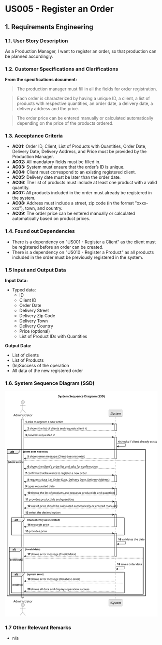 # US005 - Register an Order

## 1. Requirements Engineering

### 1.1. User Story Description

As a Production Manager, I want to register an order, so that production can be planned accordingly.

### 1.2. Customer Specifications and Clarifications

**From the specifications document:**

>   The production manager must fill in all the fields for order registration.

>	Each order is characterized by having a unique ID, a client, a list of products with respective quantities, an order date, a delivery date, a delivery address and the price.

>	The order price can be entered manually or calculated automatically depending on the price of the products ordered.

### 1.3. Acceptance Criteria

* **AC01:** Order ID, Client, List of Products with Quantities, Order Date, Delivery Date, Delivery Address, and Price must be provided by the Production Manager.
* **AC02:** All mandatory fields must be filled in.
* **AC03:** System must ensure that the order’s ID is unique.
* **AC04:** Client must correspond to an existing registered client.
* **AC05:** Delivery date must be later than the order date.
* **AC06:** The list of products must include at least one product with a valid quantity.
* **AC07:** All products included in the order must already be registered in the system.
* **AC08:** Address must include a street, zip code (in the format "xxxx-xxx"), town, and country.
* **AC09:** The order price can be entered manually or calculated automatically based on product prices.

### 1.4. Found out Dependencies

* There is a dependency on "US001 - Register a Client" as the client must be registered before an order can be created.
* There is a dependency on "US010 - Register a Product" as all products included in the order must be previously registered in the system.

### 1.5 Input and Output Data

**Input Data:**

* Typed data:
  * ID
  * Client ID
  * Order Date
  * Delivery Street
  * Delivery Zip Code
  * Delivery Town
  * Delivery Country
  * Price (optional)
  * List of Product IDs with Quantities

**Output Data:**

* List of clients
* List of Products
* (In)Success of the operation
* All data of the new registered order

### 1.6. System Sequence Diagram (SSD)

![System Sequence Diagram](svg/us005-system-sequence-diagram.svg)

### 1.7 Other Relevant Remarks

* n/a
